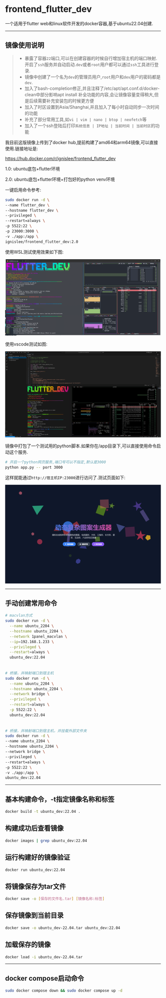 # frontend_flutter_dev

一个适用于flutter web和linux软件开发的docker容器,基于ubuntu22.04创建.

------

## 镜像使用说明

> - 暴露了容器`22`端口,可以在创建容器的时候自行增加宿主机的端口映射.开启了`ssh`服务并自动启动.`dev`或者`root`用户都可以通过`ssh`工具进行登录.
> - 镜像中创建了一个名为`dev`的管理员用户,`root`用户和`dev`用户的密码都是`dev`.
> - 加入了bash-completion修正,并且注释了/etc/apt/apt.conf.d/docker-clean中部分影响apt install <tab> <tab>补全功能的内容,会让镜像容量变得稍大,但是后续需要补充安装包的时候更方便
> - 加入了时区设置到Asia/Shanghai,并且加入了每小时自动同步一次时间的功能
> - 补充了部分常用工具,如`vi | vim | nano | btop | neofetch`等
> - 加入了一个ssh登陆后打印`系统信息 | IP地址 | 当前时间 | 当前时区`的功能

我目前这版镜像上传到了docker hub,提前构建了amd64和arm64镜像,可以直接使用.链接地址是:

https://hub.docker.com/r/ignislee/frontend_flutter_dev

1.0: ubuntu底包+flutter环境

2.0: ubuntu底包+flutter环境+打包好的python venv环境



一键启用命令参考:

```bash
sudo docker run -d \
--name flutter_dev \
--hostname flutter_dev \
--privileged \
--restart=always \
-p 5522:22 \
-p 23000:3000 \
-v ./app:/app \
ignislee/frontend_flutter_dev:2.0
```

使用WSL测试使用效果如下图:

![d23bb90b04c7a604c5f461512585616](./README.assets/d23bb90b04c7a604c5f461512585616.png)

使用vscode测试如图:

![image-20251013135111518](./README.assets/image-20251013135111518.png)

镜像中打包了一个测试用的python脚本.如果你在/app目录下,可以直接使用命令启动这个服务.

```bash
# 开启一个python网页服务,端口号可以不指定,默认是3000
python app.py -- port 3000
```

这样就能通过`http://宿主机IP:23000`进行访问了.测试页面如下:

![image-20251012012511513](./README.assets/image-20251012012511513.png)

------

## 手动创建常用命令

```bash
# macvlan方式
sudo docker run -d \
  --name ubuntu_2204 \
  --hostname ubuntu_2204 \
  --network 1panel_macvlan \
  --ip=192.168.1.233 \
  --privileged \
  --restart=always \
  ubuntu_dev:22.04


# 桥接，并映射端口到宿主机
sudo docker run -d \
  --name ubuntu_2204 \
  --hostname ubuntu_2204 \
  --network bridge \
  --privileged \
  --restart=always \
  -p 5522:22 \
  ubuntu_dev:22.04


# 桥接，并映射端口到宿主机，并挂载外部文件夹
sudo docker run -d \
--name ubuntu_2204 \
--hostname ubuntu_2204 \
--network bridge \
--privileged \
--restart=always \
-p 5522:22 \
-v ./app:/app \
ubuntu_dev:22.04
```



------

## 基本构建命令，-t指定镜像名称和标签

```bash
docker build -t ubuntu_dev:22.04 .
```



## 构建成功后查看镜像

```bash
docker images | grep ubuntu_dev:22.04
```



## 运行构建好的镜像验证

```bash
docker run ubuntu_dev:22.04
```



## 将镜像保存为tar文件

```bash
docker save -o [保存的文件名.tar] [镜像名称:标签]
```



## 保存镜像到当前目录

```bash
docker save -o ubuntu_dev-22.04.tar ubuntu_dev:22.04
```



## 加载保存的镜像

```bash
docker load -i ubuntu_dev-22.04.tar
```



------

## docker compose启动命令

```bash
sudo docker compose down && sudo docker compose up -d
```

